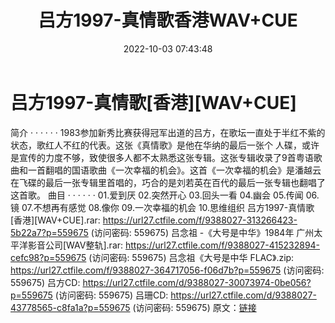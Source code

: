 ﻿---
title: 吕方1997-真情歌香港WAV+CUE
date: 2022-10-03 07:43:48
categories: WAV车载音乐、镜像
tags: 华语中文
---
# 吕方1997-真情歌[香港][WAV+CUE]

简介
· · · · · ·
1983参加新秀比赛获得冠军出道的吕方，在歌坛一直处于半红不紫的状态，歌红人不红的代表。这张《真情歌》是他在华纳的最后一张个
人碟，或许是宣传的力度不够，致使很多人都不太熟悉这张专辑。这张专辑收录了9首粤语歌曲和一首翻唱的国语歌曲《一次幸福的机会》。这首《一次幸福的机会》是潘越云在飞碟的最后一张专辑里首唱的，巧合的是刘若英在百代的最后一张专辑也翻唱了这首歌。
曲目
· · · · · ·
01.爱到厌
02.突然开心
03.回头一看
04.幽会
05.传闻
06.镜
07.不想再有感觉
08.像你
09.一次幸福的机会
10.思维组织
吕方1997-真情歌[香港][WAV+CUE].rar: https://url27.ctfile.com/f/9388027-313266423-5b22a7?p=559675
(访问密码: 559675)
吕念祖 -《大号是中华》1984年 广州太平洋影音公司[WAV整轨].rar: https://url27.ctfile.com/f/9388027-415232894-cefc98?p=559675
(访问密码: 559675)
吕念祖《大号是中华 FLAC》.zip: https://url27.ctfile.com/f/9388027-364717056-f06d7b?p=559675
(访问密码: 559675)
吕方CD: https://url27.ctfile.com/d/9388027-30073974-0be056?p=559675
(访问密码: 559675)
吕珊CD: https://url27.ctfile.com/d/9388027-43778565-c8fa1a?p=559675
(访问密码: 559675)
原文：[链接](https://blog.sina.com.cn/s/blog_1647c7e7601030zq4.html)